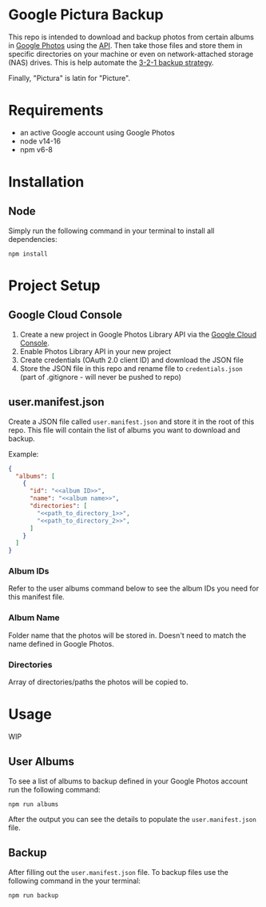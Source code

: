 # Google Pictura Backup

This repo is intended to download and backup photos from certain albums in [Google Photos](https://photos.google.com/) using the [API](https://developers.google.com/photos). Then take those files and store them in specific directories on your machine or even on network-attached storage (NAS) drives. This is help automate the [3-2-1 backup strategy](https://www.backblaze.com/blog/the-3-2-1-backup-strategy/).


Finally, "Pictura" is latin for "Picture".

# Requirements
- an active Google account using Google Photos
- node v14-16
- npm v6-8

# Installation

## Node
Simply run the following command in your terminal to install all dependencies:
```
npm install
```

# Project Setup

## Google Cloud Console
1. Create a new project in Google Photos Library API via the [Google Cloud Console](https://console.cloud.google.com/).
2. Enable Photos Library API in your new project
3. Create credentials (OAuth 2.0 client ID) and download the JSON file
4. Store the JSON file in this repo and rename file to `credentials.json` (part of .gitignore - will never be pushed to repo)

## user.manifest.json
Create a JSON file called `user.manifest.json` and store it in the root of this repo. This file will contain the list of albums you want to download and backup.

Example:
```json
{
  "albums": [
    {
      "id": "<<album ID>>",
      "name": "<<album name>>",
      "directories": [
        "<<path_to_directory_1>>",
        "<<path_to_directory_2>>",
      ]      
    }
  ]
}
```

### Album IDs
Refer to the user albums command below to see the album IDs you need for this manifest file.

### Album Name
Folder name that the photos will be stored in. Doesn't need to match the name defined in Google Photos.

### Directories
Array of directories/paths the photos will be copied to.

# Usage
WIP

## User Albums
To see a list of albums to backup defined in your Google Photos account run the following command:
```
npm run albums
```

After the output you can see the details to populate the `user.manifest.json` file.

## Backup
After filling out the `user.manifest.json` file. To backup files use the following command in the your terminal:
```
npm run backup
```